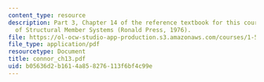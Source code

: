 ```yaml
---
content_type: resource
description: Part 3, Chapter 14 of the reference textbook for this course, Analysis
  of Structural Member Systems (Ronald Press, 1976).
file: https://ol-ocw-studio-app-production.s3.amazonaws.com/courses/1-571-structural-analysis-and-control-spring-2004/b05636d2b1614a858276113f6bf4c99e_connor_ch13.pdf
file_type: application/pdf
resourcetype: Document
title: connor_ch13.pdf
uid: b05636d2-b161-4a85-8276-113f6bf4c99e
---
```

